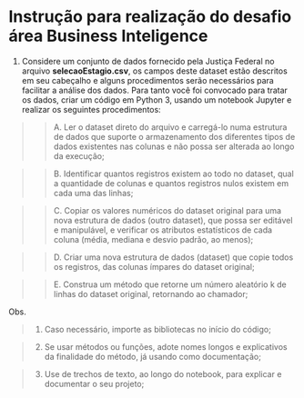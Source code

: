 # Instrução para realização do desafio área Business Inteligence


1.   Considere um conjunto de dados fornecido pela Justiça Federal no arquivo **selecaoEstagio.csv**, os campos deste dataset estão descritos em seu cabeçalho e alguns procedimentos serão necessários para facilitar a análise dos dados. Para tanto você foi convocado para tratar os dados, criar um código em Python 3, usando um notebook Jupyter e realizar os seguintes procedimentos:

>>A. Ler o dataset direto do arquivo e carregá-lo numa estrutura de dados que suporte o armazenamento dos diferentes tipos de dados existentes nas colunas e não possa ser alterada ao longo da execução;

>>B. Identificar quantos registros existem ao todo no dataset, qual a quantidade de colunas e quantos registros nulos existem em cada uma das linhas;

>>C. Copiar os valores numéricos do dataset original para uma nova estrutura de dados (outro dataset), que possa ser editável e manipulável, e verificar os atributos estatísticos de cada coluna (média, mediana e desvio padrão, ao menos);

>>D. Criar uma nova estrutura de dados (dataset) que copie todos os registros, das colunas ímpares do dataset original;

>>E. Construa um método que retorne um número aleatório k de linhas do dataset original, retornando ao chamador;



Obs. 
> 1) Caso necessário, importe as bibliotecas no início do código;

>2) Se usar métodos ou funções, adote nomes longos e explicativos da finalidade do método, já usando como documentação;

>3) Use de trechos de texto, ao longo do notebook, para explicar e documentar o seu projeto;
